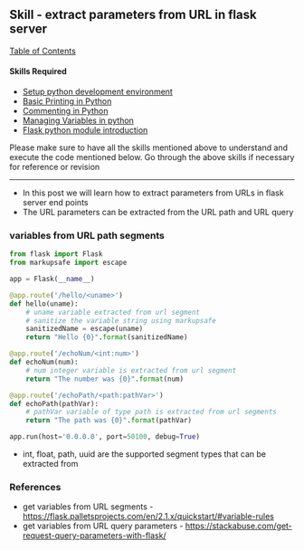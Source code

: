 ## Skill - extract parameters from URL in flask server

[Table of Contents](https://nagasudhir.blogspot.com/2020/04/taming-python-table-of-contents.html)

#### Skills Required
* [Setup python development environment](https://nagasudhir.blogspot.com/2020/04/setup-python-development-environment_14.html)
* [Basic Printing in Python](https://nagasudhir.blogspot.com/2020/04/basic-printing-in-python.html)
* [Commenting in Python](https://nagasudhir.blogspot.com/2020/04/comments-in-python.html)
* [Managing Variables in python](https://nagasudhir.blogspot.com/2020/04/managing-variables-in-python.html)
* [Flask python module introduction](https://nagasudhir.blogspot.com/2022/04/flask-python-module-introduction-for.html)

Please make sure to have all the skills mentioned above to understand and execute the code mentioned below. Go through the above skills if necessary for reference or revision

<hr/>

* In this post we will learn how to extract parameters from URLs in flask server end points
* The URL parameters can be extracted from the URL path and URL query

### variables from URL path segments
```py
from flask import Flask
from markupsafe import escape

app = Flask(__name__)

@app.route('/hello/<uname>')
def hello(uname):
    # uname variable extracted from url segment
    # sanitize the variable string using markupsafe
    sanitizedName = escape(uname)
    return "Hello {0}".format(sanitizedName)

@app.route('/echoNum/<int:num>')
def echoNum(num):
    # num integer variable is extracted from url segment
    return "The number was {0}".format(num)

@app.route('/echoPath/<path:pathVar>')
def echoPath(pathVar):
    # pathVar variable of type path is extracted from url segments
    return "The path was {0}".format(pathVar)

app.run(host='0.0.0.0', port=50100, debug=True)
```
* int, float, path, uuid are the supported segment types that can be extracted from 

### References
* get variables from URL segments - https://flask.palletsprojects.com/en/2.1.x/quickstart/#variable-rules
* get variables from URL query parameters - https://stackabuse.com/get-request-query-parameters-with-flask/

<!--stackedit_data:
eyJoaXN0b3J5IjpbLTE3MDAxMjk5NSwtMTgzNTEyOTc4NSwtNj
EzMzAyMzk5LDMwNTY4NzA2MiwtOTUwMDAzNzY0LC0yMTI4NDA5
NTc0XX0=
-->
